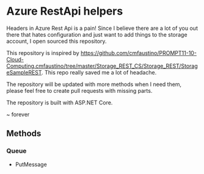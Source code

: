 # Azure RestApi helpers

Headers in Azure Rest Api is a pain! Since I believe there are a lot of you out there that hates configuration and just want to add things to the storage account, I open sourced this repository. 

This repository is inspired by https://github.com/cmfaustino/PROMPT11-10-Cloud-Computing.cmfaustino/tree/master/Storage_REST_CS/Storage_REST/StorageSampleREST. This repo really saved me a lot of headache.

The repository will be updated with more methods when I need them, please feel free to create pull requests with missing parts.

The repository is built with ASP.NET Core.

~ forever 

## Methods

### Queue
* PutMessage

